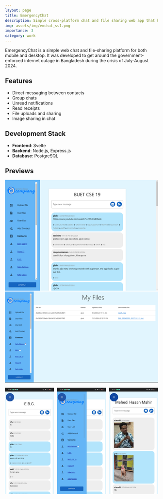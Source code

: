 ```yaml
---
layout: page
title: EmergencyChat
description: Simple cross-platform chat and file sharing web app that kept us connected during a crisis
img: assets/img/emchat_ss1.png
importance: 3
category: work
---
```

EmergencyChat is a simple web chat and file-sharing platform for both mobile and desktop. It was developed to get around the government-enforced internet outage in Bangladesh during the crisis of July-August 2024.

## Features
- Direct messaging between contacts
- Group chats
- Unread notifications
- Read receipts
- File uploads and sharing
- Image sharing in chat

## Development Stack
- **Frontend**: Svelte
- **Backend**: Node.js, Express.js
- **Database**: PostgreSQL

## Previews 
![Screenshot 1](assets/img/emchat_ss1.png)
![Screenshot 2](assets/img/ss2.png)

<div style="display: flex; justify-content: space-between;">
  <img src="assets/img/ss3.jpg" alt="Screenshot 3" width="32%">
  <img src="assets/img/ss4.jpg" alt="Screenshot 4" width="32%">
  <img src="assets/img/ss5.jpg" alt="Screenshot 5" width="32%">
</div>